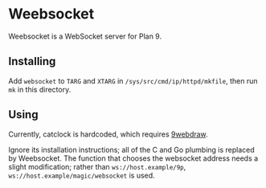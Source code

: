 # Weebsocket

Weebsocket is a WebSocket server for Plan 9.

## Installing

Add `websocket` to `TARG` and `XTARG` in
`/sys/src/cmd/ip/httpd/mkfile`, then run `mk` in this directory.

## Using

Currently, catclock is hardcoded, which requires [9webdraw][0].

Ignore its installation instructions; all of the C and Go plumbing is
replaced by Weebsocket.  The function that chooses the websocket
address needs a slight modification; rather than
`ws://host.example/9p`, `ws://host.example/magic/websocket` is used.

[0]:
https://bitbucket.org/dhoskin/9webdraw/

